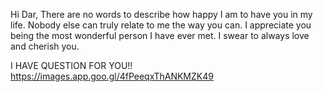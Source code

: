 Hi Dar, There are no words to describe how happy I am to have you in my life.
Nobody else can truly relate to me the way you can. I appreciate you being the most wonderful person I have ever met.
I swear to always love and cherish you. 





I HAVE QUESTION FOR YOU!!
https://images.app.goo.gl/4fPeeqxThANKMZK49
